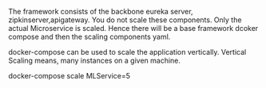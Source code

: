 The framework consists of the backbone eureka server, zipkinserver,apigateway. You do not scale these components. Only the actual Microservice is scaled. Hence there will be a base framework dcoker compose and then the scaling components yaml.


docker-compose can be used to scale the application vertically. Vertical Scaling means, many instances on a given machine.


docker-compose scale MLService=5
